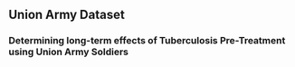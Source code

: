## Union Army Dataset
### Determining long-term effects of Tuberculosis Pre-Treatment using Union Army Soldiers
